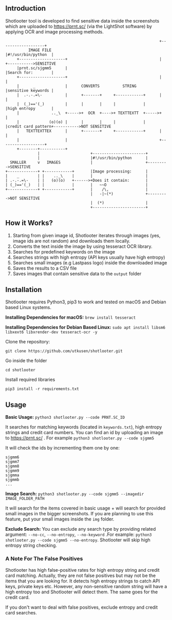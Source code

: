 ## Introduction

Shotlooter tool is developed to find sensitive data inside the screenshots which are uploaded to https://prnt.sc/ (via the LightShot software) by applying OCR and image processing methods.

```
                                                                   +-------------------+
          IMAGE FILE                                               |#!/usr/bin/python  |
     +--------------------+                                        |                   +----------->SENSITIVE
     |prnt.sc/sjgmm5      |                                        |Search for:        |
     +--------------------+                                        |                   |
     |      _             |      CONVERTS          STRING          |sensitive keywords |
     |  .-.-.=\-          |      +-------+     +------------+      |                   |
     |  (_)=='(_)         |      |       |     |            |      |high entropy       |
     |              .._\  +----->+  OCR  +---->+ TEXTTEXTT  +----->+                   |
     |             (o)(o) |      |       |     |            |      |credit card pattern+----------->NOT SENSITIVE
     |   TEXTTEXTTEX      |      +-------+     +------------+      |                   |
     |                    |                                        +-------------------+
     +--------+-----------+
              |                      +-----------------------+
              |                      |#!/usr/bin/python      |
  SMALLER     v   IMAGES             |                       +--------->SENSITIVE
+-------------+ +------------+       |Image processing:      |
|    _        | |    .._\    |       |                       |
| .-.-.=\-    | |   (o)(o)   +------>+Does it contain:       |
| (_)=='(_)   | |            |       |   ~~O                 |
+-------------+ +------------+       |    /\,                |
                                     |   -|~(*)              +--------->NOT SENSITIVE
                                     |  (*)                  |
                                     +-----------------------+
```

## How it Works?

1) Starting from given image id, Shotlooter iterates through images (yes, image ids are not random) and downloads them locally.
2) Converts the text inside the image by using tesseract OCR library.
3) Searches for predefined keywords on the image
4) Searches strings with high entropy (API keys usually have high entropy)
5) Searches small images (e.g Lastpass logo) inside the downloaded image
6) Saves the results to a CSV file
7) Saves images that contain sensitive data to the `output` folder

## Installation

Shotlooter requires Python3, pip3 to work and tested on macOS and Debian based Linux systems. 

**Installing Dependencies for macOS:** `brew install tesseract`

**Installing Dependencies for Debian Based Linux:** `sudo apt install libsm6 libxext6 libxrender-dev tesseract-ocr -y`

Clone the repository:

`git clone https://github.com/utkusen/shotlooter.git`

Go inside the folder

`cd shotlooter`

Install required libraries

`pip3 install -r requirements.txt`

## Usage

**Basic Usage:** `python3 shotlooter.py --code PRNT.SC_ID` 

It searches for matching keywords (located in `keywords.txt`), high entropy strings and credit card numbers. You can find an id by uploading an image to https://prnt.sc/ . For example `python3 shotlooter.py --code sjgmm5` 

It will check the ids by incrementing them one by one:

```
sjgmm6
sjgmm7
sjgmm8
sjgmm9
sjgmma
sjgmmb
...
```

**Image Search:** `python3 shotlooter.py --code sjgmm5 --imagedir IMAGE_FOLDER_PATH` 

It will search for the items covered in basic usage + will search for provided small images in the bigger screenshots. If you are planning to use this feature, put your small images inside the `img` folder.

**Exclude Search:** You can exclude any search type by providing related argument: `--no-cc`, `--no-entropy`, `--no-keyword` .For example: `python3 shotlooter.py --code sjgmm5 --no-entropy`. Shotlooter will skip high entropy string checking.

### A Note For The False Positives

Shotlooter has high false-positive rates for high entropy string and credit card matching. Actually, they are not false positives but may not be the items that you are looking for. It detects high entropy strings to catch API keys, private keys etc. However, any non-sensitive random string will have a high entropy too and Shotlooter will detect them. The same goes for the credit card. 

If you don't want to deal with false positives, exclude entropy and credit card searches.
